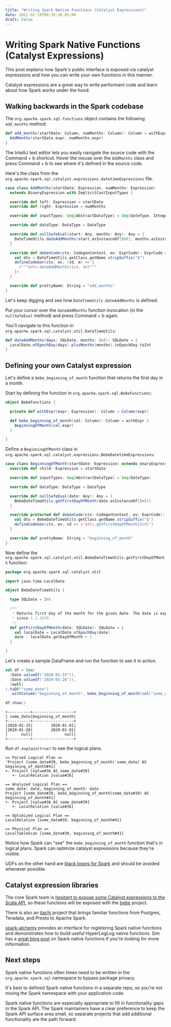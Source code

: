 ```yaml
---
title: "Writing Spark Native Functions (Catalyst Expressions)"
date: 2021-02-10T08:38:38-05:00
draft: False
---
```


# Writing Spark Native Functions (Catalyst Expressions)

This post explains how Spark's public interface is exposed via catalyst expressions and how you can write your own functions in this manner.

Catalyst expressions are a great way to write performant code and learn about how Spark works under the hood.

## Walking backwards in the Spark codebase

The `org.apache.spark.sql.functions` object contains the following `add_months` method:

```scala
def add_months(startDate: Column, numMonths: Column): Column = withExpr {
  AddMonths(startDate.expr, numMonths.expr)
}
```

The IntelliJ text editor lets you easily navigate the source code with the Command + b shortcut.  Hover the mouse over the `AddMonths` class and press Command + b to see where it's defined in the source code.

Here's the class from the `org.apache.spark.sql.catalyst.expressions.datetimeExpressions` file.

```scala
case class AddMonths(startDate: Expression, numMonths: Expression)
  extends BinaryExpression with ImplicitCastInputTypes {

  override def left: Expression = startDate
  override def right: Expression = numMonths

  override def inputTypes: Seq[AbstractDataType] = Seq(DateType, IntegerType)

  override def dataType: DataType = DateType

  override def nullSafeEval(start: Any, months: Any): Any = {
    DateTimeUtils.dateAddMonths(start.asInstanceOf[Int], months.asInstanceOf[Int])
  }

  override def doGenCode(ctx: CodegenContext, ev: ExprCode): ExprCode = {
    val dtu = DateTimeUtils.getClass.getName.stripSuffix("$")
    defineCodeGen(ctx, ev, (sd, m) => {
      s"""$dtu.dateAddMonths($sd, $m)"""
    })
  }

  override def prettyName: String = "add_months"
}
```

Let's keep digging and see how `DateTimeUtils.dateAddMonths` is defined.

Put your cursor over the `dateAddMonths` function invocation (in the `nullSafeEval` method) and press Command + b again.

You'll navigate to this function in `org.apache.spark.sql.catalyst.util.DateTimeUtils`:

```scala
def dateAddMonths(days: SQLDate, months: Int): SQLDate = {
  LocalDate.ofEpochDay(days).plusMonths(months).toEpochDay.toInt
}
```

## Defining your own Catalyst expression

Let's define a `bebe_beginning_of_month` function that returns the first day in a month.

Start by defining the function in `org.apache.spark.sql.BebeFunctions`:

```scala
object BebeFunctions {

  private def withExpr(expr: Expression): Column = Column(expr)

  def bebe_beginning_of_month(col: Column): Column = withExpr {
    BeginningOfMonth(col.expr)
  }

}
```

Define a `BeginningOfMonth` class in `org.apache.spark.sql.catalyst.expressions.BebeDatetimeExpressions`:

```scala
case class BeginningOfMonth(startDate: Expression) extends UnaryExpression with ImplicitCastInputTypes {
  override def child: Expression = startDate

  override def inputTypes: Seq[AbstractDataType] = Seq(DateType)

  override def dataType: DataType = DateType

  override def nullSafeEval(date: Any): Any = {
    BebeDateTimeUtils.getFirstDayOfMonth(date.asInstanceOf[Int])
  }

  override protected def doGenCode(ctx: CodegenContext, ev: ExprCode): ExprCode = {
    val dtu = BebeDateTimeUtils.getClass.getName.stripSuffix("$")
    defineCodeGen(ctx, ev, sd => s"$dtu.getFirstDayOfMonth($sd)")
  }

  override def prettyName: String = "beginning_of_month"
}
```

Now define the `org.apache.spark.sql.catalyst.util.BebeDateTimeUtils.getFirstDayOfMonth` function:

```scala
package org.apache.spark.sql.catalyst.util

import java.time.LocalDate

object BebeDateTimeUtils {

  type SQLDate = Int

  /**
   * Returns first day of the month for the given date. The date is expressed in days
   * since 1.1.1970.
   */
  def getFirstDayOfMonth(date: SQLDate): SQLDate = {
    val localDate = LocalDate.ofEpochDay(date)
    date - localDate.getDayOfMonth + 1
  }

}
```

Let's create a sample DataFrame and run the function to see it in action.

```scala
val df = Seq(
  (Date.valueOf("2020-01-15")),
  (Date.valueOf("2020-01-20")),
  (null)
).toDF("some_date")
  .withColumn("beginning_of_month", bebe_beginning_of_month(col("some_date")))

df.show()
```

```
+----------+------------------+
| some_date|beginning_of_month|
+----------+------------------+
|2020-01-15|        2020-01-01|
|2020-01-20|        2020-01-01|
|      null|              null|
+----------+------------------+
```

Run `df.explain(true)` to see the logical plans.

```
== Parsed Logical Plan ==
'Project [some_date#39, bebe_beginning_of_month('some_date) AS beginning_of_month#41]
+- Project [value#36 AS some_date#39]
   +- LocalRelation [value#36]

== Analyzed Logical Plan ==
some_date: date, beginning_of_month: date
Project [some_date#39, bebe_beginning_of_month(some_date#39) AS beginning_of_month#41]
+- Project [value#36 AS some_date#39]
   +- LocalRelation [value#36]

== Optimized Logical Plan ==
LocalRelation [some_date#39, beginning_of_month#41]

== Physical Plan ==
LocalTableScan [some_date#39, beginning_of_month#41]
```

Notice how Spark can "see" the `bebe_beginning_of_month` function that's in logical plans.  Spark can optimize catalyst expressions because they're visible.

UDFs on the other hand are [black boxes for Spark](https://jaceklaskowski.gitbooks.io/mastering-spark-sql/content/spark-sql-udfs-blackbox.html) and should be avoided whenever possible.

## Catalyst expression libraries

The core Spark team is [hesitant to expose some Catalyst expressions to the Scala API](https://www.reddit.com/r/apachespark/comments/lcum8v/psa_the_spark_maintainers_are_intentionally/), so these functions will be exposed with the [bebe](https://github.com/MrPowers/bebe) project.

There is also an [itachi](https://github.com/yaooqinn/itachi) project that brings familiar functions from Postgres, Teradata, and Presto to Apache Spark.

[spark-alchemy](https://github.com/swoop-inc/spark-alchemy) provides an interface for registering Spark native functions and demonstrates how to build useful HyperLogLog native functions.  Sim has a [great blog post](https://blog.simeonov.com/2018/11/14/apache-spark-native-functions/) on Spark native functions if you're looking for more information.

## Next steps

Spark native functions often times need to be written in the `org.apache.spark.sql` namespace to bypass package privacy.

It's best to defined Spark native functions in a separate repo, so you're not mixing the Spark namespace with your application code.

Spark native functions are especially appropriate to fill in functionality gaps in the Spark API.  The Spark maintainers have a clear preference to keep the Spark API surface area small, so separate projects that add additional functionality are the path forward.
